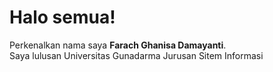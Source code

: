 # Halo semua! 
Perkenalkan nama saya **Farach Ghanisa Damayanti**.\
Saya lulusan Universitas Gunadarma
Jurusan Sitem Informasi
